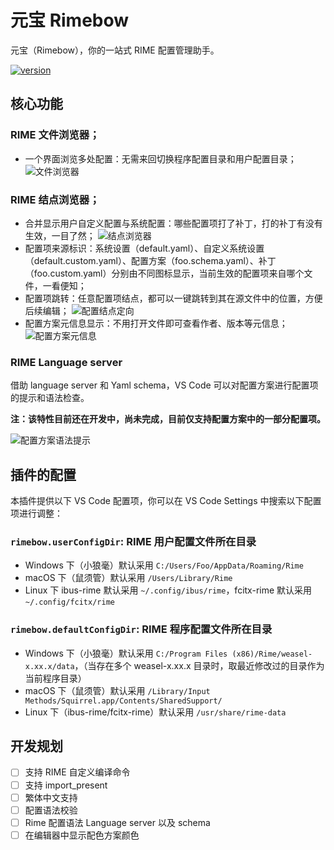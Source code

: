 # 元宝 Rimebow
元宝（Rimebow），你的一站式 RIME 配置管理助手。

[![version](https://badgen.net/vs-marketplace/v/MengqiPei.rimebow?color=green)](https://marketplace.visualstudio.com/items?itemName=MengqiPei.rimebow)

## 核心功能

### RIME 文件浏览器；
- 一个界面浏览多处配置：无需来回切换程序配置目录和用户配置目录；
![文件浏览器](https://raw.githubusercontent.com/mengqi92/Rimebow/master/resources/documentation/screencast/fileExplorer.gif)
### RIME 结点浏览器；
- 合并显示用户自定义配置与系统配置：哪些配置项打了补丁，打的补丁有没有生效，一目了然；
![结点浏览器](https://raw.githubusercontent.com/mengqi92/Rimebow/master/resources/documentation/screencast/nodeExplorer-hiearchy.gif)
- 配置项来源标识：系统设置（default.yaml）、自定义系统设置（default.custom.yaml）、配置方案（foo.schema.yaml）、补丁（foo.custom.yaml）分别由不同图标显示，当前生效的配置项来自哪个文件，一看便知；
- 配置项跳转：任意配置项结点，都可以一键跳转到其在源文件中的位置，方便后续编辑；
![配置结点定向](https://raw.githubusercontent.com/mengqi92/Rimebow/master/resources/documentation/screencast/nodeExplorer-navigation.gif)
- 配置方案元信息显示：不用打开文件即可查看作者、版本等元信息；
![配置方案元信息](https://raw.githubusercontent.com/mengqi92/Rimebow/master/resources/documentation/screencast/nodeExplorer-schemaTooltip.gif)

### RIME Language server
借助 language server 和 Yaml schema，VS Code 可以对配置方案进行配置项的提示和语法检查。

**注：该特性目前还在开发中，尚未完成，目前仅支持配置方案中的一部分配置项。**

![配置方案语法提示](https://raw.githubusercontent.com/mengqi92/Rimebow/master/resources/documentation/screencast/languageServer-syntaxValidation.gif)

## 插件的配置
本插件提供以下 VS Code 配置项，你可以在 VS Code Settings 中搜索以下配置项进行调整：
### `rimebow.userConfigDir`: RIME 用户配置文件所在目录
* Windows 下（小狼毫）默认采用 `C:/Users/Foo/AppData/Roaming/Rime`
* macOS 下（鼠须管）默认采用 `/Users/Library/Rime`
* Linux 下 ibus-rime 默认采用 `~/.config/ibus/rime`，fcitx-rime 默认采用 `~/.config/fcitx/rime`
### `rimebow.defaultConfigDir`: RIME 程序配置文件所在目录
* Windows 下（小狼毫）默认采用 `C:/Program Files (x86)/Rime/weasel-x.xx.x/data`，（当存在多个 weasel-x.xx.x 目录时，取最近修改过的目录作为当前程序目录）
* macOS 下（鼠须管）默认采用 `/Library/Input Methods/Squirrel.app/Contents/SharedSupport/`
* Linux 下（ibus-rime/fcitx-rime）默认采用 `/usr/share/rime-data`

## 开发规划
- [ ] 支持 RIME 自定义编译命令
- [ ] 支持 import_present
- [ ] 繁体中文支持
- [ ] 配置语法校验
- [ ] Rime 配置语法 Language server 以及 schema
- [ ] 在编辑器中显示配色方案颜色